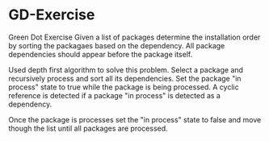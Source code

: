 # GD-Exercise
Green Dot Exercise
Given a list of packages determine the installation order by sorting the packagaes based on the dependency. All package dependencies should appear before the package itself.

Used depth first algorithm to solve this problem.
Select a package and recursively process and sort all its dependencies. Set the package "in process" state to true while the package is being processed. A cyclic reference is detected if a package "in process" is detected as a dependency.

Once the package is processes set the "in process" state to false and move though the list until all packages are processed.

